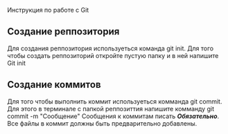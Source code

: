 Инструкция по работе с Git

## Создание реппозитория
Для создания реппозитория используеться команда git init. Для того чтобы создать реппозиторий откройте пустую папку и в ней напишите Git init





## Создание коммитов
Для того чтобы выполнить коммит используеться комманда git commit. Для этого в терминале с папкой реппозиттия напишите комманду git commit -m "Сообщение" Сообщения к коммитам писать ***Обязательно***. Все файлы в коммит должны быть предварительно добавлены.
